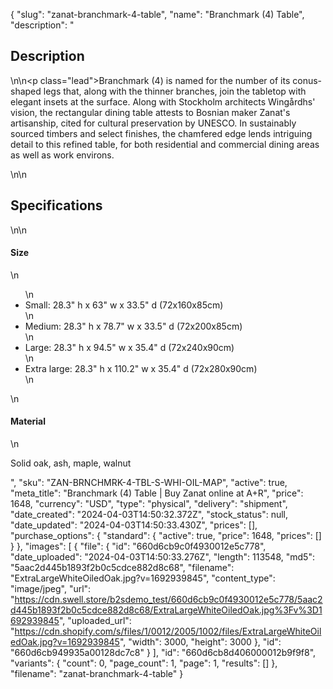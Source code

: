 {
  "slug": "zanat-branchmark-4-table",
  "name": "Branchmark (4) Table",
  "description": "<h2>Description</h2>\n<!-- split -->\n<p class=\"lead\">Branchmark (4) is named for the number of its conus-shaped legs that, along with the thinner branches, join the tabletop with elegant insets at the surface. Along with Stockholm architects Wingårdhs' vision, the rectangular dining table attests to Bosnian maker Zanat's artisanship, cited for cultural preservation by UNESCO. In sustainably sourced timbers and select finishes, the chamfered edge lends intriguing detail to this refined table, for both residential and commercial dining areas as well as work environs.</p>\n<!-- split -->\n<h2>Specifications</h2>\n<!-- split -->\n<h4>Size</h4>\n<ul>\n<li>Small: 28.3\" h x 63\" w x 33.5\" d (72x160x85cm)</li>\n<li>Medium: 28.3\" h x 78.7\" w x 33.5\" d (72x200x85cm)</li>\n<li>Large: 28.3\" h x 94.5\" w x 35.4\" d (72x240x90cm)</li>\n<li>Extra large: 28.3\" h x 110.2\" w x 35.4\" d (72x280x90cm)</li>\n</ul>\n<h4>Material</h4>\n<p>Solid oak, ash, maple, walnut</p>",
  "sku": "ZAN-BRNCHMRK-4-TBL-S-WHI-OIL-MAP",
  "active": true,
  "meta_title": "Branchmark (4) Table | Buy Zanat online at A+R",
  "price": 1648,
  "currency": "USD",
  "type": "physical",
  "delivery": "shipment",
  "date_created": "2024-04-03T14:50:32.372Z",
  "stock_status": null,
  "date_updated": "2024-04-03T14:50:33.430Z",
  "prices": [],
  "purchase_options": {
    "standard": {
      "active": true,
      "price": 1648,
      "prices": []
    }
  },
  "images": [
    {
      "file": {
        "id": "660d6cb9c0f4930012e5c778",
        "date_uploaded": "2024-04-03T14:50:33.276Z",
        "length": 113548,
        "md5": "5aac2d445b1893f2b0c5cdce882d8c68",
        "filename": "ExtraLargeWhiteOiledOak.jpg?v=1692939845",
        "content_type": "image/jpeg",
        "url": "https://cdn.swell.store/b2sdemo_test/660d6cb9c0f4930012e5c778/5aac2d445b1893f2b0c5cdce882d8c68/ExtraLargeWhiteOiledOak.jpg%3Fv%3D1692939845",
        "uploaded_url": "https://cdn.shopify.com/s/files/1/0012/2005/1002/files/ExtraLargeWhiteOiledOak.jpg?v=1692939845",
        "width": 3000,
        "height": 3000
      },
      "id": "660d6cb949935a00128dc7c8"
    }
  ],
  "id": "660d6cb8d406000012b9f9f8",
  "variants": {
    "count": 0,
    "page_count": 1,
    "page": 1,
    "results": []
  },
  "filename": "zanat-branchmark-4-table"
}